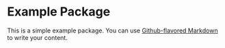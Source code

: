 # Example Package

This is a simple example package. You can use
[Github-flavored Markdown](https://github.com/Bowen999/catbridge)
to write your content.